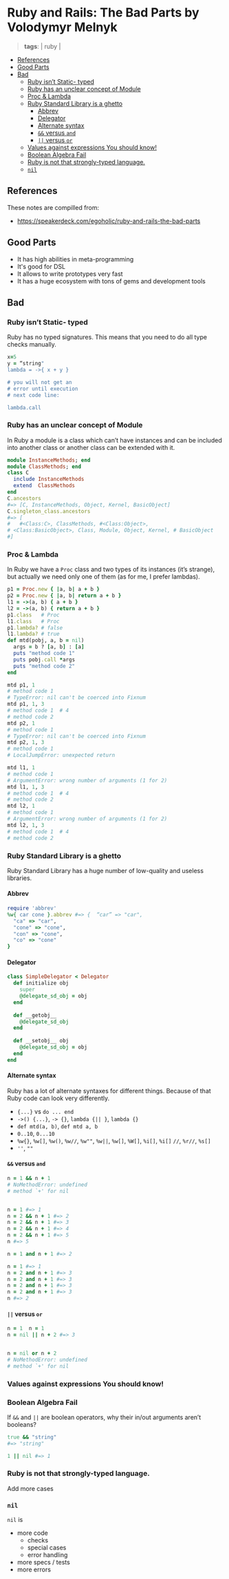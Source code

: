 # Ruby and Rails: The Bad Parts by Volodymyr Melnyk
> **tags**: | ruby |

- [References](#references)
- [Good Parts](#good-parts)
- [Bad](#bad)
  - [Ruby isn’t Static- typed](#ruby-isnt-static--typed)
  - [Ruby has an unclear concept of Module](#ruby-has-an-unclear-concept-of-module)
  - [Proc & Lambda](#proc--lambda)
  - [Ruby Standard Library is a ghetto](#ruby-standard-library-is-a-ghetto)
    - [Abbrev](#abbrev)
    - [Delegator](#delegator)
    - [Alternate syntax](#alternate-syntax)
    - [`&&` versus `and`](#versus-and)
    - [`||` versus `or`](#versus-or)
  - [Values against expressions You should know!](#values-against-expressions-you-should-know)
  - [Boolean Algebra Fail](#boolean-algebra-fail)
  - [Ruby is not that strongly-typed language.](#ruby-is-not-that-strongly-typed-language)
  - [`nil`](#nil)

## References

These notes are compilled from:
* https://speakerdeck.com/egoholic/ruby-and-rails-the-bad-parts

## Good Parts

- It has high abilities in meta-programming
- It's good for DSL
- It allows to write prototypes very fast
- It has a huge ecosystem with tons of gems and development tools

## Bad

### Ruby isn’t Static- typed

Ruby has no typed signatures. This means that you need to do all type checks manually.

```ruby
x=5
y = “string"
lambda = ->{ x + y }

# you will not get an
# error until execution
# next code line:

lambda.call
```

### Ruby has an unclear concept of Module

In Ruby a module is a class which can’t have instances and can be included into another class or another class can be extended with it.

```ruby
module InstanceMethods; end
module ClassMethods; end
class C
  include InstanceMethods
  extend  ClassMethods
end
C.ancestors
#=> [C, InstanceMethods, Object, Kernel, BasicObject]
C.singleton_class.ancestors
#=> [
#   #<Class:C>, ClassMethods, #<Class:Object>,
# <Class:BasicObject>, Class, Module, Object, Kernel, # BasicObject
#]
```

### Proc & Lambda

In Ruby we have a `Proc` class and two types of its instances (it’s strange), but actually we need only one of them (as for me, I prefer lambdas).

```ruby
p1 = Proc.new { |a, b| a + b }
p2 = Proc.new { |a, b| return a + b }
l1 = ->(a, b) { a + b }
l2 = ->(a, b) { return a + b }
p1.class   # Proc
l1.class   # Proc
p1.lambda? # false
l1.lambda? # true
def mtd(pobj, a, b = nil)
  args = b ? [a, b] : [a]
  puts "method code 1"
  puts pobj.call *args
  puts "method code 2"
end

mtd p1, 1 
# method code 1 
# TypeError: nil can't be coerced into Fixnum
mtd p1, 1, 3 
# method code 1  # 4 
# method code 2
mtd p2, 1 
# method code 1 
# TypeError: nil can't be coerced into Fixnum
mtd p2, 1, 3 
# method code 1 
# LocalJumpError: unexpected return

mtd l1, 1 
# method code 1 
# ArgumentError: wrong number of arguments (1 for 2)
mtd l1, 1, 3 
# method code 1  # 4 
# method code 2
mtd l2, 1 
# method code 1 
# ArgumentError: wrong number of arguments (1 for 2)
mtd l2, 1, 3 
# method code 1  # 4 
# method code 2
```

### Ruby Standard Library is a ghetto

Ruby Standard Library has a huge number of low-quality and useless libraries.

#### Abbrev

```ruby
require 'abbrev'
%w{ car cone }.abbrev #=> {  “car” => "car", 
  "ca" => "car", 
  "cone" => "cone", 
  "con" => "cone", 
  "co" => "cone"  
}
```

#### Delegator

```ruby
class SimpleDelegator < Delegator
  def initialize obj 
    super 
    @delegate_sd_obj = obj  
  end
  
  def __getobj__  
    @delegate_sd_obj 
  end
  
  def __setobj__ obj  
    @delegate_sd_obj = obj 
  end  
end
```

#### Alternate syntax

Ruby has a lot of alternate syntaxes for different things. Because of that Ruby code can look very differently.


- `{...}` vs `do ... end` 
- `->() {...}`, `-> {}`, `lambda {|| }`, `lambda {}` 
- `def mtd(a, b)`, `def mtd a, b`
- `0..10`, `0...10`
- `%w{}`, `%w[]`, `%w()`, `%w//`, `%w""`, `%w||`, `%w[]`, `%W[]`, `%i[]`, `%i[]` 
`//`, `%r//`, `%s[]` 
- `''`, `""`

#### `&&` versus `and`

``` ruby
n = 1 && n + 1
# NoMethodError: undefined
# method `+' for nil


n = 1 #=> 1
n = 2 && n + 1 #=> 2
n = 2 && n + 1 #=> 3
n = 2 && n + 1 #=> 4
n = 2 && n + 1 #=> 5
n #=> 5
```

```ruby
n = 1 and n + 1 #=> 2

n = 1 #=> 1
n = 2 and n + 1 #=> 3
n = 2 and n + 1 #=> 3
n = 2 and n + 1 #=> 3
n = 2 and n + 1 #=> 3
n #=> 2
```

#### `||` versus `or`

```ruby
n = 1  n = 1 
n = nil || n + 2 #=> 3 


n = nil or n + 2 
# NoMethodError: undefined  
# method `+' for nil
```

### Values against expressions You should know!

### Boolean Algebra Fail

If `&&` and `||` are boolean operators, why their in/out arguments aren’t booleans?

```ruby
true && "string"
#=> "string"

1 || nil #=> 1
```

### Ruby is not that strongly-typed language.

Add more cases

### `nil`

`nil` is

- more code
  - checks
  - special cases
  - error handling 
- more specs / tests  
- more errors
